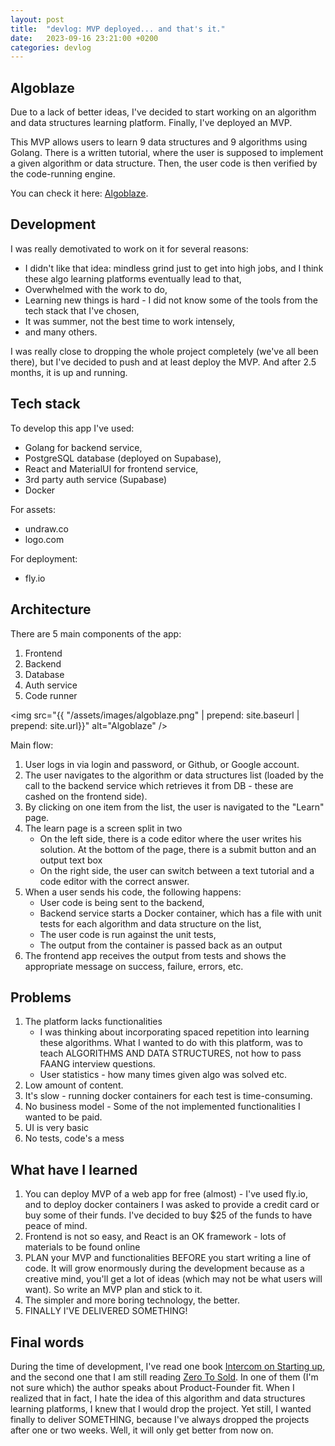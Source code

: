 ```yaml
---
layout: post
title:  "devlog: MVP deployed... and that's it."
date:   2023-09-16 23:21:00 +0200
categories: devlog
---
```


## Algoblaze

Due to a lack of better ideas, I've decided to start working on an algorithm and data structures learning platform.
Finally, I've deployed an MVP.

This MVP allows users to learn 9 data structures and 9 algorithms using Golang.
There is a written tutorial, where the user is supposed to implement a given algorithm or data structure. Then, the user code is then verified by the code-running engine.

You can check it here: [Algoblaze](https://algoblaze.com).

## Development

I was really demotivated to work on it for several reasons:
- I didn't like that idea: mindless grind just to get into high jobs, and I think these algo learning platforms eventually lead to that,
- Overwhelmed with the work to do,
- Learning new things is hard - I did not know some of the tools from the tech stack that I've chosen,
- It was summer, not the best time to work intensely,
- and many others.

I was really close to dropping the whole project completely (we've all been there), but I've decided to push and at least deploy the MVP.
And after 2.5 months, it is up and running.

## Tech stack

To develop this app I've used:
- Golang for backend service,
- PostgreSQL database (deployed on Supabase),
- React and MaterialUI for frontend service,
- 3rd party auth service (Supabase)
- Docker

For assets:
- undraw.co
- logo.com

For deployment:
- fly.io

## Architecture
There are 5 main components of the app:
1. Frontend
2. Backend
3. Database
4. Auth service
5. Code runner


<img src="{{ "/assets/images/algoblaze.png" | prepend: site.baseurl | prepend: site.url}}" alt="Algoblaze" />

Main flow:
1. User logs in via login and password, or Github, or Google account.
2. The user navigates to the algorithm or data structures list (loaded by the call to the backend service which retrieves it from DB - these are cashed on the frontend side).
3. By clicking on one item from the list, the user is navigated to the "Learn" page.
3. The learn page is a screen split in two
    - On the left side, there is a code editor where the user writes his solution. At the bottom of the page, there is a submit button and an output text box
    - On the right side, the user can switch between a text tutorial and a code editor with the correct answer.
4. When a user sends his code, the following happens:
    - User code is being sent to the backend,
    - Backend service starts a Docker container, which has a file with unit tests for each algorithm and data structure on the list,
    - The user code is run against the unit tests,
    - The output from the container is passed back as an output
5. The frontend app receives the output from tests and shows the appropriate message on success, failure, errors, etc.

## Problems
1. The platform lacks functionalities
    - I was thinking about incorporating spaced repetition into learning these algorithms. What I wanted to do with this platform, was to teach ALGORITHMS AND DATA STRUCTURES, not how to pass FAANG interview questions.
    - User statistics - how many times given algo was solved etc.
2. Low amount of content.
3. It's slow - running docker containers for each test is time-consuming.
4. No business model - Some of the not implemented functionalities I wanted to be paid.
5. UI is very basic
6. No tests, code's a mess

## What have I learned
1. You can deploy MVP of a web app for free (almost) - I've used fly.io, and to deploy docker containers I was asked to provide a credit card or buy some of their funds. I've decided to buy $25 of the funds to have peace of mind.
2. Frontend is not so easy, and React is an OK framework - lots of materials to be found online
3. PLAN your MVP and functionalities BEFORE you start writing a line of code. It will grow enormously during the development because as a creative mind, you'll get a lot of ideas (which may not be what users will want). So write an MVP plan and stick to it.
4. The simpler and more boring technology, the better.
5. FINALLY I'VE DELIVERED SOMETHING!

## Final words
During the time of development, I've read one book [Intercom on Starting up](https://www.goodreads.com/book/show/34908337-intercom-on-starting-up), and the second one that I am still reading [Zero To Sold](https://www.goodreads.com/book/show/54323859-zero-to-sold).
In one of them (I'm not sure which) the author speaks about Product-Founder fit. When I realized that in fact, I hate the idea of this algorithm and data structures learning platforms, I knew that I would drop the project. Yet still, I wanted finally to deliver SOMETHING, because I've always dropped the projects after one or two weeks.
Well, it will only get better from now on. 
